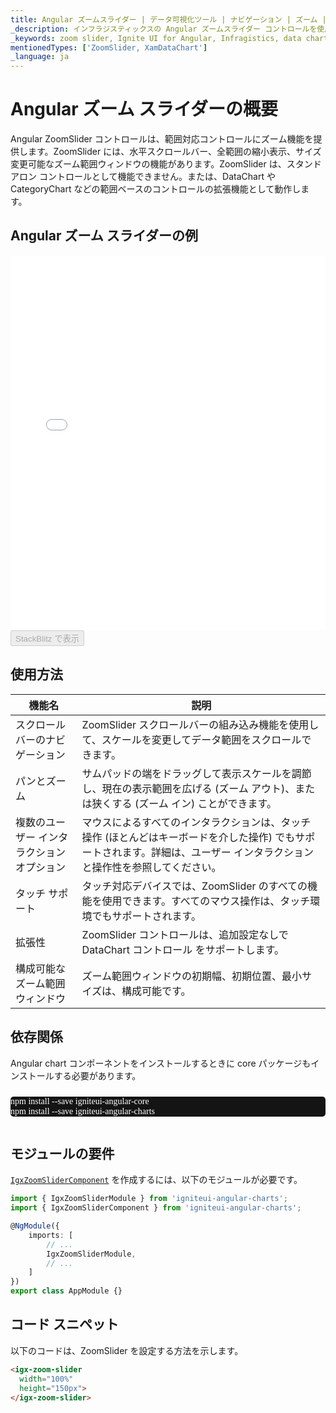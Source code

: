 ```yaml
---
title: Angular ズームスライダー | データ可視化ツール | ナビゲーション | ズーム | データ チャート | データ バインディング | インフラジスティックス
_description: インフラジスティックスの Angular ズームスライダー コントロールを使用して、最小値と最大値を表す 2 つのハンドルのデータ サブセットを簡単に表示します。Ignite UI for Angular ズームスライダーでデータの可視化を向上させます。
_keywords: zoom slider, Ignite UI for Angular, Infragistics, data chart, ズームスライダー, インフラジスティックス, データ チャート
mentionedTypes: ['ZoomSlider, XamDataChart']
_language: ja
---
```


# Angular ズーム スライダーの概要

Angular ZoomSlider コントロールは、範囲対応コントロールにズーム機能を提供します。ZoomSlider には、水平スクロールバー、全範囲の縮小表示、サイズ変更可能なズーム範囲ウィンドウの機能があります。ZoomSlider は、スタンド アロン コントロールとして機能できません。または、DataChart や CategoryChart などの範囲ベースのコントロールの拡張機能として動作します。

## Angular ズーム スライダーの例

<div class="sample-container loading" style="height: 600px">
    <iframe id="zoomslider-overview-iframe" src='{environment:dvDemosBaseUrl}/charts/zoomslider-overview' width="100%" height="100%" seamless frameBorder="0" onload="onXPlatSampleIframeContentLoaded(this);" alt="Angular ズーム スライダーの例"></iframe>
</div>
<div>
    <button data-localize="stackblitz" disabled class="stackblitz-btn"   data-iframe-id="zoomslider-overview-iframe" data-demos-base-url="{environment:dvDemosBaseUrl}">StackBlitz で表示
    </button>
</div>


<div class="divider--half"></div>

## 使用方法

| 機能名                    | 説明                                                                                      |
| ---------------------- | --------------------------------------------------------------------------------------- |
| スクロールバーのナビゲーション        | ZoomSlider スクロールバーの組み込み機能を使用して、スケールを変更してデータ範囲をスクロールできます。                                |
| パンとズーム                 | サムパッドの端をドラッグして表示スケールを調節し、現在の表示範囲を広げる (ズーム アウト)、または狭くする (ズーム イン) ことができます。                |
| 複数のユーザー インタラクション オプション | マウスによるすべてのインタラクションは、タッチ操作 (ほとんどはキーボードを介した操作) でもサポートされます。詳細は、ユーザー インタラクションと操作性を参照してください。 |
| タッチ サポート               | タッチ対応デバイスでは、ZoomSlider のすべての機能を使用できます。すべてのマウス操作は、タッチ環境でもサポートされます。                       |
| 拡張性                    | ZoomSlider コントロールは、追加設定なしで DataChart コントロール をサポートします。                                   |
| 構成可能なズーム範囲ウィンドウ        | ズーム範囲ウィンドウの初期幅、初期位置、最小サイズは、構成可能です。                                                      |

<!-- Angular, React, WebComponents -->

## 依存関係

Angular chart コンポーネントをインストールするときに core パッケージもインストールする必要があります。

<pre style="background:#141414;color:white;display:inline-block;padding:16x;margin-top:10px;font-family:'Consolas';border-radius:5px;width:100%">
npm install --save igniteui-angular-core
npm install --save igniteui-angular-charts
</pre>

<!-- end: Angular, React, WebComponents -->

## モジュールの要件

[`IgxZoomSliderComponent`]({environment:dvApiBaseUrl}/products/ignite-ui-angular/api/docs/typescript/latest/classes/igxzoomslidercomponent.html) を作成するには、以下のモジュールが必要です。

```ts
import { IgxZoomSliderModule } from 'igniteui-angular-charts';
import { IgxZoomSliderComponent } from 'igniteui-angular-charts';

@NgModule({
    imports: [
        // ...
        IgxZoomSliderModule,
        // ...
    ]
})
export class AppModule {}
```

## コード スニペット

以下のコードは、ZoomSlider を設定する方法を示します。

```html
<igx-zoom-slider
  width="100%"
  height="150px">
</igx-zoom-slider>
```

<div class="divider--half"></div>
